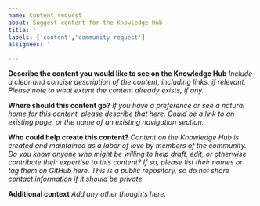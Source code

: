 ```yaml
---
name: Content request
about: Suggest content for the Knowledge Hub
title: ''
labels: ['content','community request']
assignees: ''

---
```

**Describe the content you would like to see on the Knowledge Hub**
_Include a clear and concise description of the content, including links, if relevant. Please note to what extent the content already exists, if any._


**Where should this content go?**
_If you have a preference or see a natural home for this content, please describe that here. Could be a link to an existing page, or the name of an existing navigation section._


**Who could help create this content?**
_Content on the Knowledge Hub is created and maintained as a labor of love by members of the community. Do you know anyone who might be willing to help draft, edit, or otherwise contribute their expertise to this content? If so, please list their names or tag them on GitHub here. This is a public repository, so do not share contact information if it should be private._


**Additional context**
_Add any other thoughts here._
